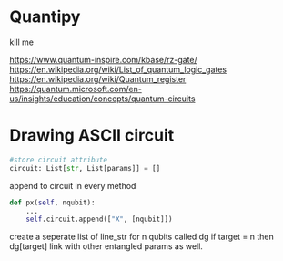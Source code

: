 # Quantipy

kill me

https://www.quantum-inspire.com/kbase/rz-gate/
https://en.wikipedia.org/wiki/List_of_quantum_logic_gates
https://en.wikipedia.org/wiki/Quantum_register
https://quantum.microsoft.com/en-us/insights/education/concepts/quantum-circuits



# Drawing ASCII circuit

```python
#store circuit attribute
circuit: List[str, List[params]] = []
```

append to circuit in every method
```python
def px(self, nqubit):
    ...
    self.circuit.append(["X", [nqubit]])
```
create a seperate list of line_str for n qubits called dg
if target = n then dg[target]
link with other entangled params as well.



